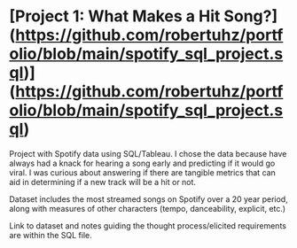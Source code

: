 # [Project 1: What Makes a Hit Song?] (https://github.com/robertuhz/portfolio/blob/main/spotify_sql_project.sql)](https://github.com/robertuhz/portfolio/blob/main/spotify_sql_project.sql)

Project with Spotify data using SQL/Tableau. I chose the data because have always had a knack for hearing a song early and predicting if it would go viral. I was curious about answering if there are tangible metrics that can aid in determining if a new track will be a hit or not.

Dataset includes the most streamed songs on Spotify over a 20 year period, along with measures of other characters (tempo, danceability, explicit, etc.)

Link to dataset and notes guiding the thought process/elicited requirements are within the SQL file.
